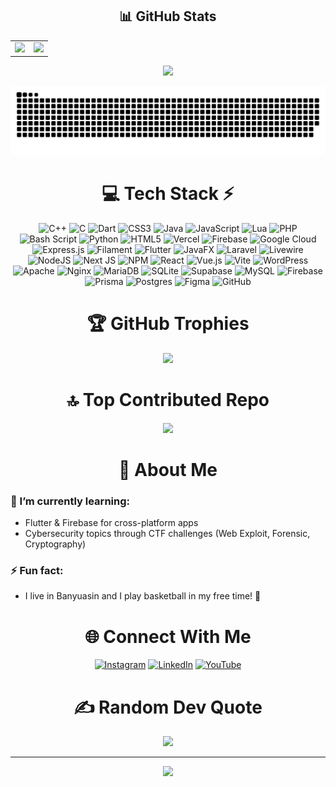 <div align="center">

## 📊 GitHub Stats
<table border="0">
  <tr>
    <td align="center">
      <img src="https://github-readme-stats.vercel.app/api?username=wahyu2021&theme=radical&hide_border=true&include_all_commits=true&count_private=true" />
    </td>
    <td align="center">
      <img src="https://nirzak-streak-stats.vercel.app/?user=wahyu2021&theme=radical&hide_border=true" />
    </td>
  </tr>
</table>

<p align="center">
  <img src="https://github-readme-stats.vercel.app/api/top-langs/?username=wahyu2021&theme=radical&hide_border=true&include_all_commits=true&count_private=true&layout=compact" />
</p>

<picture>
  <source media="(prefers-color-scheme: dark)" srcset="https://raw.githubusercontent.com/wahyu2021/wahyu2021/output/github-snake-dark.svg?palette=github-dark">
  <source media="(prefers-color-scheme: light)" srcset="https://raw.githubusercontent.com/wahyu2021/wahyu2021/output/github-snake.svg">
  <img alt="github-snake" src="https://raw.githubusercontent.com/wahyu2021/wahyu2021/output/github-snake.svg">
</picture>

</div>


<div align="center">

# 💻 Tech Stack ⚡
![C++](https://img.shields.io/badge/c++-%2300599C.svg?style=for-the-badge&logo=c%2B%2B&logoColor=white) ![C](https://img.shields.io/badge/c-%2300599C.svg?style=for-the-badge&logo=c&logoColor=white) ![Dart](https://img.shields.io/badge/dart-%230175C2.svg?style=for-the-badge&logo=dart&logoColor=white) ![CSS3](https://img.shields.io/badge/css3-%231572B6.svg?style=for-the-badge&logo=css3&logoColor=white) ![Java](https://img.shields.io/badge/java-%23ED8B00.svg?style=for-the-badge&logo=openjdk&logoColor=white) ![JavaScript](https://img.shields.io/badge/javascript-%23323330.svg?style=for-the-badge&logo=javascript&logoColor=%23F7DF1E) ![Lua](https://img.shields.io/badge/lua-%232C2D72.svg?style=for-the-badge&logo=lua&logoColor=white) ![PHP](https://img.shields.io/badge/php-%23777BB4.svg?style=for-the-badge&logo=php&logoColor=white) ![Bash Script](https://img.shields.io/badge/bash_script-%23121011.svg?style=for-the-badge&logo=gnu-bash&logoColor=white) ![Python](https://img.shields.io/badge/python-3670A0?style=for-the-badge&logo=python&logoColor=ffdd54) ![HTML5](https://img.shields.io/badge/html5-%23E34F26.svg?style=for-the-badge&logo=html5&logoColor=white) ![Vercel](https://img.shields.io/badge/vercel-%23000000.svg?style=for-the-badge&logo=vercel&logoColor=white) ![Firebase](https://img.shields.io/badge/firebase-%23039BE5.svg?style=for-the-badge&logo=firebase) ![Google Cloud](https://img.shields.io/badge/GoogleCloud-%234285F4.svg?style=for-the-badge&logo=google-cloud&logoColor=white) ![Express.js](https://img.shields.io/badge/express.js-%23404d59.svg?style=for-the-badge&logo=express&logoColor=%2361DAFB) ![Filament](https://img.shields.io/badge/Filament-FFAA00?style=for-the-badge&logoColor=%23000000) ![Flutter](https://img.shields.io/badge/Flutter-%2302569B.svg?style=for-the-badge&logo=Flutter&logoColor=white) ![JavaFX](https://img.shields.io/badge/javafx-%23FF0000.svg?style=for-the-badge&logo=javafx&logoColor=white) ![Laravel](https://img.shields.io/badge/laravel-%23FF2D20.svg?style=for-the-badge&logo=laravel&logoColor=white) ![Livewire](https://img.shields.io/badge/livewire-%234e56a6.svg?style=for-the-badge&logo=livewire&logoColor=white) ![NodeJS](https://img.shields.io/badge/node.js-6DA55F?style=for-the-badge&logo=node.js&logoColor=white) ![Next JS](https://img.shields.io/badge/Next-black?style=for-the-badge&logo=next.js&logoColor=white) ![NPM](https://img.shields.io/badge/NPM-%23CB3837.svg?style=for-the-badge&logo=npm&logoColor=white) ![React](https://img.shields.io/badge/react-%2320232a.svg?style=for-the-badge&logo=react&logoColor=%2361DAFB) ![Vue.js](https://img.shields.io/badge/vue.js-%2335495e.svg?style=for-the-badge&logo=vuedotjs&logoColor=%234FC08D) ![Vite](https://img.shields.io/badge/vite-%23646CFF.svg?style=for-the-badge&logo=vite&logoColor=white) ![WordPress](https://img.shields.io/badge/WordPress-%23117AC9.svg?style=for-the-badge&logo=WordPress&logoColor=white) ![Apache](https://img.shields.io/badge/apache-%23D42029.svg?style=for-the-badge&logo=apache&logoColor=white) ![Nginx](https://img.shields.io/badge/nginx-%23009639.svg?style=for-the-badge&logo=nginx&logoColor=white) ![MariaDB](https://img.shields.io/badge/MariaDB-003545?style=for-the-badge&logo=mariadb&logoColor=white) ![SQLite](https://img.shields.io/badge/sqlite-%2307405e.svg?style=for-the-badge&logo=sqlite&logoColor=white) ![Supabase](https://img.shields.io/badge/Supabase-3ECF8E?style=for-the-badge&logo=supabase&logoColor=white) ![MySQL](https://img.shields.io/badge/mysql-4479A1.svg?style=for-the-badge&logo=mysql&logoColor=white) ![Firebase](https://img.shields.io/badge/firebase-a08021?style=for-the-badge&logo=firebase&logoColor=ffcd34) ![Prisma](https://img.shields.io/badge/Prisma-3982CE?style=for-the-badge&logo=Prisma&logoColor=white) ![Postgres](https://img.shields.io/badge/postgres-%23316192.svg?style=for-the-badge&logo=postgresql&logoColor=white) ![Figma](https://img.shields.io/badge/figma-%23F24E1E.svg?style=for-the-badge&logo=figma&logoColor=white) ![GitHub](https://img.shields.io/badge/github-%23121011.svg?style=for-the-badge&logo=github&logoColor=white)

</div>

<div align="center"> 

# 🏆 GitHub Trophies
![](https://github-profile-trophy.vercel.app/?username=wahyu2021&theme=tokyonight&no-frame=false&no-bg=false&margin-w=4)

</div> 

<div align="center"> 

# 🔝 Top Contributed Repo
![](https://github-contributor-stats.vercel.app/api?username=wahyu2021&limit=5&theme=radical&combine_all_yearly_contributions=true)

</div> 

<div align="center">

# 💫 About Me
<div align="left">

### 🌱 I’m currently learning:

- Flutter & Firebase for cross-platform apps<br> 
- Cybersecurity topics through CTF challenges (Web Exploit, Forensic, Cryptography)<br>

### ⚡ Fun fact: 
- I live in Banyuasin and I play basketball in my free time! 🏀

</div>

# 🌐 Connect With Me
[![Instagram](https://img.shields.io/badge/Instagram-%23E4405F.svg?logo=Instagram&logoColor=white)](https://instagram.com/_wahyu_wn) [![LinkedIn](https://img.shields.io/badge/LinkedIn-%230077B5.svg?logo=linkedin&logoColor=white)](www.linkedin.com/in/wahyuwahidnugroho) [![YouTube](https://img.shields.io/badge/YouTube-%23FF0000.svg?logo=YouTube&logoColor=white)](https://youtube.com/@@wahyuwahidnugroho4724)

</div>

<div align="center"> 

# ✍️ Random Dev Quote
![](https://quotes-github-readme.vercel.app/api?type=horizontal&theme=radical)

</div> 

<div align="center"> 

---
[![](https://visitcount.itsvg.in/api?id=wahyu2021&icon=9&color=0)](https://visitcount.itsvg.in)

</div> 




<!-- Proudly created with GPRM ( https://gprm.itsvg.in ) -->